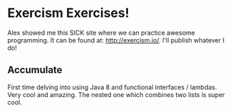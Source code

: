 # Exercism Exercises! #


Alex showed me this SICK site where we can practice awesome programming. It can be found at: http://exercism.io/. I'll publish whatever I do! 

## Accumulate ##
First time delving into using Java 8 and functional interfaces / lambdas. Very cool and amazing. The nested one which combines two lists is super cool.
